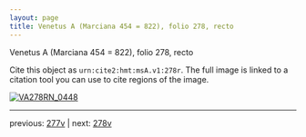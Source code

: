 ```yaml
---
layout: page
title: Venetus A (Marciana 454 = 822), folio 278, recto
---
```


Venetus A (Marciana 454 = 822), folio 278, recto

Cite this object as `urn:cite2:hmt:msA.v1:278r`.  The full image is linked to a citation tool you can use to cite regions of the image.

[![VA278RN_0448](http://www.homermultitext.org/iipsrv?IIIF=/project/homer/pyramidal/deepzoom/hmt/vaimg/2017a/VA278RN_0448.tif/full/800,/0/default.jpg)](http://www.homermultitext.org/ict2/?urn=urn:cite2:hmt:vaimg.2017a:VA278RN_0448) 

---

previous:  [277v](../277v/) | next: [278v](../278v/)